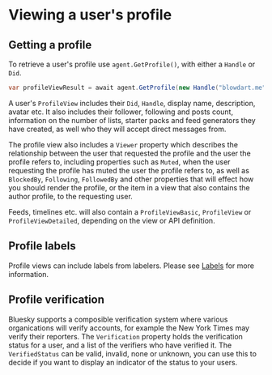 # <a name="profileViewing">Viewing a user's profile</a>

## <a name="gettingAProfile">Getting a profile</a>

To retrieve a user's profile use `agent.GetProfile()`, with either a `Handle` or `Did`.

```c#
var profileViewResult = await agent.GetProfile(new Handle("blowdart.me"), cancellationToken: cancellationToken);
```

A user's `ProfileView` includes their `Did`, `Handle`, display name, description, avatar etc. It also includes their follower, following and posts count, information
on the number of lists, starter packs and feed generators they have created, as well who they will accept direct messages from.

The profile view also includes a `Viewer` property which describes the relationship between the user that requested the profile and the user the profile refers to,
including properties such as `Muted`, when the user requesting the profile has muted the user the profile refers to, as well as `BlockedBy`, `Following`, `FollowedBy`
and other properties that will effect how you should render the profile, or the item in a view that also contains the author profile, to the requesting user.

Feeds, timelines etc. will also contain a `ProfileViewBasic`, `ProfileView` or `ProfileViewDetailed`, depending on the view or API definition.

## <a name="profileVerification">Profile labels</a>

Profile views can include labels from labelers. Please see [Labels](labels.md) for more information.

## <a name="profileVerification">Profile verification</a>

Bluesky supports a composible verification system where various organications will verify accounts, for example the New York Times may verify their reporters. The
`Verification` property holds the verification status for a user, and a list of the verifiers who have verified it. The `VerifiedStatus` can be valid, invalid, none or unknown,
you can use this to decide if you want to display an indicator of the status to your users.

